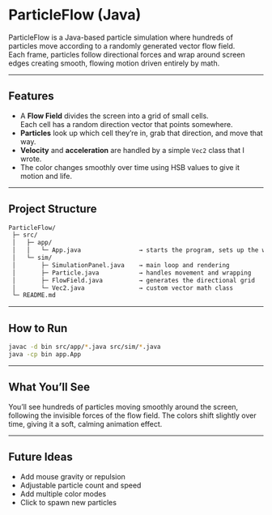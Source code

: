 # ParticleFlow (Java)

ParticleFlow is a Java-based particle simulation where hundreds of particles move according to a randomly generated vector flow field.  
Each frame, particles follow directional forces and wrap around screen edges creating smooth, flowing motion driven entirely by math.

---

## Features
- A **Flow Field** divides the screen into a grid of small cells.  
  Each cell has a random direction vector that points somewhere.  
- **Particles** look up which cell they’re in, grab that direction, and move that way.  
- **Velocity** and **acceleration** are handled by a simple `Vec2` class that I wrote.  
- The color changes smoothly over time using HSB values to give it motion and life.

---

## Project Structure

```bash
ParticleFlow/
 ├─ src/
 │   ├─ app/
 │   │   └─ App.java                → starts the program, sets up the window
 │   └─ sim/
 │       ├─ SimulationPanel.java    → main loop and rendering
 │       ├─ Particle.java           → handles movement and wrapping
 │       ├─ FlowField.java          → generates the directional grid
 │       └─ Vec2.java               → custom vector math class
 └─ README.md
```
---

## How to Run
```bash
javac -d bin src/app/*.java src/sim/*.java
java -cp bin app.App
```
---

## What You’ll See
You’ll see hundreds of particles moving smoothly around the screen, following the invisible forces of the flow field.
The colors shift slightly over time, giving it a soft, calming animation effect.

---

## Future Ideas 
- Add mouse gravity or repulsion
- Adjustable particle count and speed
- Add multiple color modes
- Click to spawn new particles
